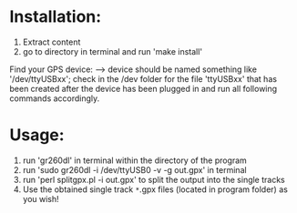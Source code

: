 # Installation: #
  1. Extract content
  1. go to directory in terminal and run 'make install'

Find your GPS device:
--> device should be named something like '/dev/ttyUSBxx'; check in the /dev folder for the file 'ttyUSBxx' that has been created after the device has been plugged in
and run all following commands accordingly.

# Usage: #
  1. run 'gr260dl' in terminal within the directory of the program
  1. run 'sudo gr260dl -i /dev/ttyUSB0 -v -g out.gpx' in terminal
  1. run 'perl splitgpx.pl -i out.gpx' to split the output into the single tracks
  1. Use the obtained single track `*`.gpx files (located in program folder) as you wish!